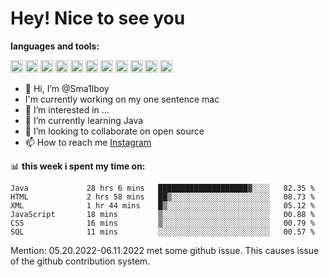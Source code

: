 # **Hey! Nice to see you**

**languages and tools:**  

<code><img height="20" src="https://cdn.iconscout.com/icon/free/png-256/java-60-1174953.png"></code>
<code><img height="20" src="https://cdn.iconscout.com/icon/free/png-256/javascript-2038874-1720087.png"></code>
<code><img height="20" src="https://cdn.iconscout.com/icon/free/png-256/css-37-226088.png"></code>
<code><img height="20" src="https://cdn-icons-png.flaticon.com/512/919/919827.png"></code>
<code><img height="20" src="https://upload.wikimedia.org/wikipedia/commons/thumb/9/9c/IntelliJ_IDEA_Icon.svg/2048px-IntelliJ_IDEA_Icon.svg.png"></code>
<code><img height="20" src="https://upload.wikimedia.org/wikipedia/commons/thumb/9/9a/Visual_Studio_Code_1.35_icon.svg/2048px-Visual_Studio_Code_1.35_icon.svg.png"></code>
<code><img height="20" src="https://cdn.iconscout.com/icon/free/png-256/node-js-1174925.png"></code>
<code><img height="20" src="https://www.pinclipart.com/picdir/middle/336-3363961_spring-boot-cloud-microservices-clipart.png"></code>
<code><img height="20" src="https://upload.wikimedia.org/wikipedia/en/0/0c/Xcode_icon.png"></code>
<code><img height="20" src="https://cdn4.iconfinder.com/data/icons/logos-3/504/Swift-2-512.png"></code>
<code><img height="20" src="https://cdn-icons-png.flaticon.com/512/174/174836.png"></code>


- 👋 Hi, I’m @Sma1lboy
- I'm currently working on my one sentence mac
- 👀 I’m interested in ...
- 🌱 I’m currently learning Java
- 💞️ I’m looking to collaborate on open source
- 📫 How to reach me [Instagram](https://www.instagram.com/sma1lboy/)

📊 **this week i spent my time on:**
<!--START_SECTION:waka-->

```text
Java             28 hrs 6 mins   ████████████████████▓░░░░   82.35 %
HTML             2 hrs 58 mins   ██▒░░░░░░░░░░░░░░░░░░░░░░   08.73 %
XML              1 hr 44 mins    █▒░░░░░░░░░░░░░░░░░░░░░░░   05.12 %
JavaScript       18 mins         ▒░░░░░░░░░░░░░░░░░░░░░░░░   00.88 %
CSS              16 mins         ▒░░░░░░░░░░░░░░░░░░░░░░░░   00.79 %
SQL              11 mins         ░░░░░░░░░░░░░░░░░░░░░░░░░   00.57 %
```

<!--END_SECTION:waka-->

Mention: 05.20.2022-06.11.2022 met some github issue. This causes issue of the github contribution system.



